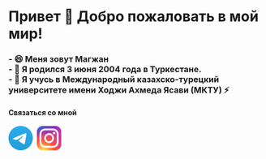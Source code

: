 <h1>Привет 👋 Добро пожаловать в мой мир!</h1>

<h3>- 😄 Меня зовут Магжан <br>
- 🌱 Я родился 3 июня 2004 года в Туркестане. <br> 
- 🔭 Я учусь в Международный казахско-турецкий университете имени Ходжи Ахмеда Ясави (МКТУ) ⚡ <br>
</h3>


<h4>Связаться со мной</h4>
<a href="https://t.me/magzhanabdilla"><img src="./assets/telegram.svg" width="48"></a>&nbsp;
<a href="https://www.instagram.com/m.abdi901_/"><img src="./assets/instagram.svg" width="48"></a>


